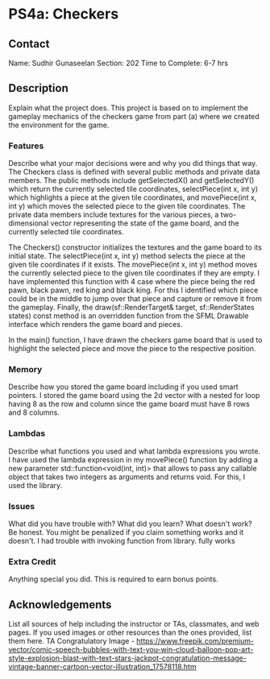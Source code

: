 # PS4a: Checkers

## Contact
Name: Sudhir Gunaseelan
Section: 202
Time to Complete: 6-7 hrs

## Description
Explain what the project does.
This project is based on to implement the gameplay mechanics of the checkers game from part (a) where we created the environment for the game.

### Features
Describe what your major decisions were and why you did things that way.
The Checkers class is defined with several public methods and private data members. The public methods include getSelectedX() and getSelectedY() which return the currently selected tile coordinates, selectPiece(int x, int y) which highlights a piece at the given tile coordinates, and movePiece(int x, int y) which moves the selected piece to the given tile coordinates. The private data members include textures for the various pieces, a two-dimensional vector representing the state of the game board, and the currently selected tile coordinates.

The Checkers() constructor initializes the textures and the game board to its initial state. The selectPiece(int x, int y) method selects the piece at the given tile coordinates if it exists. The movePiece(int x, int y) method moves the currently selected piece to the given tile coordinates if they are empty. I have implemented this function with 4 case where the piece being the red pawn, black pawn, red king and black king. For this I identified which piece could be in the middle to jump over that piece and capture or remove it from the gameplay. Finally, the draw(sf::RenderTarget& target, sf::RenderStates states) const method is an overridden function from the SFML Drawable interface which renders the game board and pieces.

In the main() function, I have drawn the checkers game board that is used to highlight the selected piece and move the piece to the respective position.

### Memory
Describe how you stored the game board including if you used smart pointers.
I stored the game board using the 2d vector with a nested for loop having 8 as the row and column since the game board must have 8 rows and 8 columns.

### Lambdas
Describe what <algorithm> functions you used and what lambda expressions you wrote.
I have used the lambda expression in my movePiece() function by adding a new parameter std::function<void(int, int)> that allows to pass any callable object that takes two integers as arguments and returns void. For this, I used the <functional> library.

### Issues
What did you have trouble with?  What did you learn?  What doesn't work?  Be honest.  You might be penalized if you claim something works and it doesn't.
I had trouble with invoking function from <algorithm> library.
fully works

### Extra Credit
Anything special you did.  This is required to earn bonus points.

## Acknowledgements
List all sources of help including the instructor or TAs, classmates, and web pages.
If you used images or other resources than the ones provided, list them here.
TA
Congratulatory Image - https://www.freepik.com/premium-vector/comic-speech-bubbles-with-text-you-win-cloud-balloon-pop-art-style-explosion-blast-with-text-stars-jackpot-congratulation-message-vintage-banner-cartoon-vector-illustration_17578118.htm
